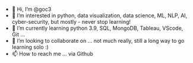 - 👋 Hi, I’m @goc3
- 👀 I’m interested in python, data visualization, data science, ML, NLP, AI, cyber-security, but mostly - never stop learning!
- 🌱 I’m currently learning python 3.9, SQL, MongoDB, Tableau, VScode, Git ...
- 💞️ I’m looking to collaborate on ... not much really, still a long way to go learning solo :)
- 📫 How to reach me ... via Github

<!---
goc3/goc3 is a ✨ special ✨ repository because its `README.md` (this file) appears on your GitHub profile.
You can click the Preview link to take a look at your changes.
--->
